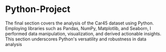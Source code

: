 # Python-Project
The final section covers the analysis of the Car45 dataset using Python. Employing libraries such as Pandas, NumPy, Matplotlib, and Seaborn, I performed data manipulation, visualization, and derived actionable insights. This section underscores Python's versatility and robustness in data analysis
